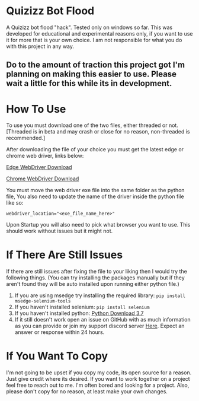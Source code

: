 # Quizizz Bot Flood
A Quizizz bot flood "hack". Tested only on windows so far. This was developed for educational and experimental reasons only, if you want to use it for more that is your own choice. I am not responsible for what you do with this project in any way.


Do to the amount of traction this project got I'm planning on making this easier to use. Please wait a little for this while its in development.
-

# How To Use
To use you must download one of the two files, either threaded or not.
[Threaded is in beta and may crash or close for no reason, non-threaded is recommended.]


After downloading the file of your choice you must get the latest edge or chrome web driver, links below:

[Edge WebDriver Download](https://developer.microsoft.com/en-us/microsoft-edge/tools/webdriver/)

[Chrome WebDriver Download](https://sites.google.com/a/chromium.org/chromedriver/downloads)

You must move the web driver exe file into the same folder as the python file, You also need to update the name of the driver inside the python file like so:
```
webdriver_location="<exe_file_name_here>"
```

Upon Startup you will also need to pick what browser you want to use. This should work without issues but it might not.

# If There Are Still Issues
If there are still issues after fixing the file to your liking then I would try the following things. (You can try installing the packages manually but if they aren't found they will be auto installed upon running either python file.)

1. If you are using msedge try installing the required library: `pip install msedge-selenium-tools`
2. If you haven't installed selenium: `pip install selenium`
3. If you haven't installed python: [Python Download 3.7](https://www.python.org/downloads/release/python-379/)
4. If it still doesn't work open an issue on GitHub with as much information as you can provide or join my support discord server [Here](https://discord.gg/RnbxGu6jYt). Expect an answer or response within 24 hours.

# If You Want To Copy
I'm not going to be upset if you copy my code, its open source for a reason. Just give credit where its desired. If you want to work together on a project feel free to reach out to me. I'm often bored and looking for a project. Also, please don't copy for no reason, at least make your own changes.
